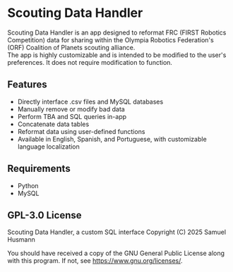 # Scouting Data Handler
Scouting Data Handler is an app designed to reformat FRC (FIRST Robotics Competition) data for sharing within the Olympia Robotics Federation's (ORF) Coalition of Planets scouting alliance. \
The app is highly customizable and is intended to be modified to the user's preferences. It does not require modification to function.

## Features
- Directly interface .csv files and MySQL databases
- Manually remove or modify bad data
- Perform TBA and SQL queries in-app
- Concatenate data tables
- Reformat data using user-defined functions
- Available in English, Spanish, and Portuguese, with customizable language localization
## Requirements
- Python
- MySQL
## GPL-3.0 License
Scouting Data Handler, a custom SQL interface
Copyright (C) 2025 Samuel Husmann

You should have received a copy of the GNU General Public License
along with this program. If not, see <https://www.gnu.org/licenses/>.